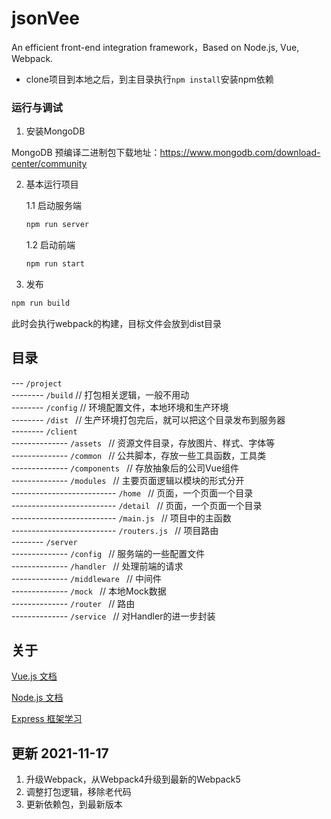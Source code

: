 # jsonVee
An efficient front-end integration framework，Based on Node.js, Vue, Webpack.

- clone项目到本地之后，到主目录执行`npm install`安装npm依赖

### 运行与调试

1. 安装MongoDB

MongoDB 预编译二进制包下载地址：https://www.mongodb.com/download-center/community

2. 基本运行项目 

    1.1 启动服务端
    ```bash
    npm run server
    ```
    1.2 启动前端
    ```bash
    npm run start
    ```
3. 发布
```bash
npm run build
```
此时会执行webpack的构建，目标文件会放到dist目录

## 目录

--- `/project`   
-------- `/build`   // 打包相关逻辑，一般不用动   
-------- `/config`  // 环境配置文件，本地环境和生产环境   
-------- `/dist `   // 生产环境打包完后，就可以把这个目录发布到服务器   
-------- `/client `       
-------------- `/assets `   // 资源文件目录，存放图片、样式、字体等   
-------------- `/common `   // 公共脚本，存放一些工具函数，工具类   
-------------- `/components `   // 存放抽象后的公司Vue组件   
-------------- `/modules `   // 主要页面逻辑以模块的形式分开   
-------------------------- `/home `   // 页面，一个页面一个目录   
-------------------------- `/detail `   // 页面，一个页面一个目录    
-------------------------- `/main.js `   // 项目中的主函数   
-------------------------- `/routers.js `   // 项目路由  
-------- `/server `       
-------------- `/config `   // 服务端的一些配置文件   
-------------- `/handler `   // 处理前端的请求   
-------------- `/middleware `   // 中间件   
-------------- `/mock `   // 本地Mock数据   
-------------- `/router `   // 路由  
-------------- `/service `   // 对Handler的进一步封装    

## 关于

[Vue.js 文档](https://vuejs.bootcss.com/)   

[Node.js 文档](http://nodejs.cn/)    

[Express 框架学习](https://github.com/expressjs/express)


## 更新 2021-11-17

1. 升级Webpack，从Webpack4升级到最新的Webpack5
2. 调整打包逻辑，移除老代码
3. 更新依赖包，到最新版本